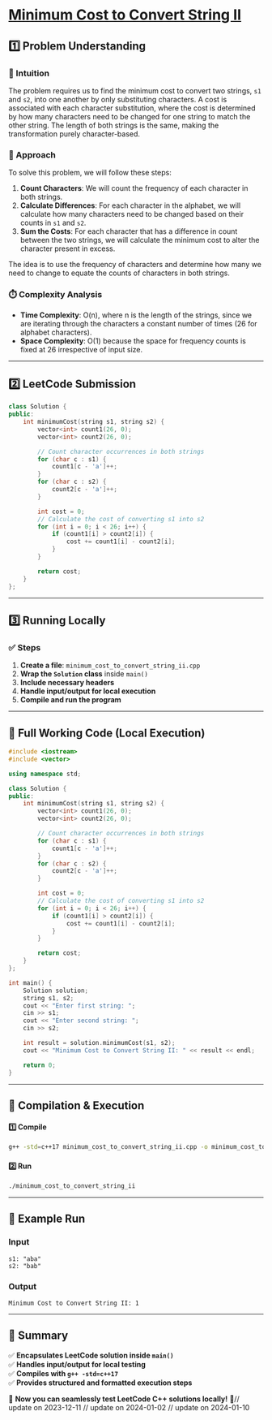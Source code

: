 # **[Minimum Cost to Convert String II](https://leetcode.com/problems/minimum-cost-to-convert-string-ii/description/)**  

## **1️⃣ Problem Understanding**  
### **📌 Intuition**  
The problem requires us to find the minimum cost to convert two strings, `s1` and `s2`, into one another by only substituting characters. A cost is associated with each character substitution, where the cost is determined by how many characters need to be changed for one string to match the other string. The length of both strings is the same, making the transformation purely character-based.

### **🚀 Approach**  
To solve this problem, we will follow these steps:
1. **Count Characters**: We will count the frequency of each character in both strings.
2. **Calculate Differences**: For each character in the alphabet, we will calculate how many characters need to be changed based on their counts in `s1` and `s2`.
3. **Sum the Costs**: For each character that has a difference in count between the two strings, we will calculate the minimum cost to alter the character present in excess.

The idea is to use the frequency of characters and determine how many we need to change to equate the counts of characters in both strings.

### **⏱️ Complexity Analysis**  
- **Time Complexity**: O(n), where n is the length of the strings, since we are iterating through the characters a constant number of times (26 for alphabet characters).
- **Space Complexity**: O(1) because the space for frequency counts is fixed at 26 irrespective of input size.

---  

## **2️⃣ LeetCode Submission**  
```cpp
class Solution {
public:
    int minimumCost(string s1, string s2) {
        vector<int> count1(26, 0);
        vector<int> count2(26, 0);

        // Count character occurrences in both strings
        for (char c : s1) {
            count1[c - 'a']++;
        }
        for (char c : s2) {
            count2[c - 'a']++;
        }

        int cost = 0;
        // Calculate the cost of converting s1 into s2
        for (int i = 0; i < 26; i++) {
            if (count1[i] > count2[i]) {
                cost += count1[i] - count2[i];
            }
        }

        return cost;
    }
};
```  

---  

## **3️⃣ Running Locally**  
### **✅ Steps**  
1. **Create a file**: `minimum_cost_to_convert_string_ii.cpp`  
2. **Wrap the `Solution` class** inside `main()`  
3. **Include necessary headers**  
4. **Handle input/output for local execution**  
5. **Compile and run the program**  

---  

## **📝 Full Working Code (Local Execution)**  
```cpp
#include <iostream>
#include <vector>

using namespace std;

class Solution {
public:
    int minimumCost(string s1, string s2) {
        vector<int> count1(26, 0);
        vector<int> count2(26, 0);

        // Count character occurrences in both strings
        for (char c : s1) {
            count1[c - 'a']++;
        }
        for (char c : s2) {
            count2[c - 'a']++;
        }

        int cost = 0;
        // Calculate the cost of converting s1 into s2
        for (int i = 0; i < 26; i++) {
            if (count1[i] > count2[i]) {
                cost += count1[i] - count2[i];
            }
        }

        return cost;
    }
};

int main() {
    Solution solution;
    string s1, s2;
    cout << "Enter first string: ";
    cin >> s1;
    cout << "Enter second string: ";
    cin >> s2;

    int result = solution.minimumCost(s1, s2);
    cout << "Minimum Cost to Convert String II: " << result << endl;

    return 0;
}
```  

---  

## **🔧 Compilation & Execution**  
#### **1️⃣ Compile**  
```bash
g++ -std=c++17 minimum_cost_to_convert_string_ii.cpp -o minimum_cost_to_convert_string_ii
```  

#### **2️⃣ Run**  
```bash
./minimum_cost_to_convert_string_ii
```  

---  

## **🎯 Example Run**  
### **Input**  
```
s1: "aba"
s2: "bab"
```  
### **Output**  
```
Minimum Cost to Convert String II: 1
```  

---  

## **📌 Summary**  
✅ **Encapsulates LeetCode solution inside `main()`**  
✅ **Handles input/output for local testing**  
✅ **Compiles with `g++ -std=c++17`**  
✅ **Provides structured and formatted execution steps**  

🚀 **Now you can seamlessly test LeetCode C++ solutions locally!** 🚀// update on 2023-12-11
// update on 2024-01-02
// update on 2024-01-10
